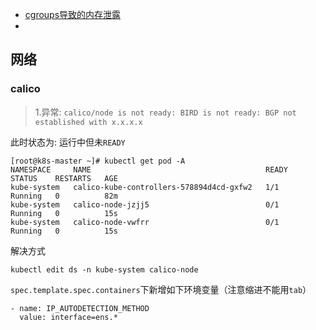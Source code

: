 - [cgroups导致的内存泄露](https://www.cnblogs.com/zhangmingcheng/p/14309962.html)
- []()

## 网络

### calico

> 1.异常: `calico/node is not ready: BIRD is not ready: BGP not established with x.x.x.x`

此时状态为: 运行中但未`READY`
```shell
[root@k8s-master ~]# kubectl get pod -A
NAMESPACE     NAME                                       READY   STATUS    RESTARTS   AGE
kube-system   calico-kube-controllers-578894d4cd-gxfw2   1/1     Running   0          82m
kube-system   calico-node-jzjj5                          0/1     Running   0          15s
kube-system   calico-node-vwfrr                          0/1     Running   0          15s
```

解决方式

```shell
kubectl edit ds -n kube-system calico-node
```

`spec.template.spec.containers`下新增如下环境变量（注意缩进不能用`tab`）

```shell
- name: IP_AUTODETECTION_METHOD
  value: interface=ens.*
```
